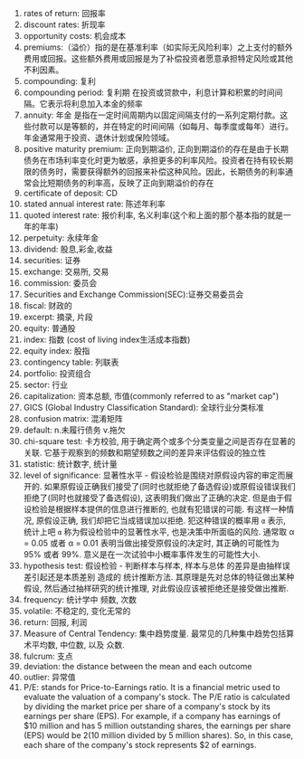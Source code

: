 1. rates of return: 回报率
2. discount rates: 折现率
3. opportunity costs: 机会成本
4. premiums:（溢价）指的是在基准利率（如实际无风险利率）之上支付的额外费用或回报。这些额外费用或回报是为了补偿投资者愿意承担特定风险或其他不利因素。
5. compounding: 复利
6. compounding period: 复利期 在投资或贷款中，利息计算和积累的时间间隔。它表示将利息加入本金的频率
7. annuity: 年金 是指在一定时间周期内以固定间隔支付的一系列定期付款。这些付款可以是等额的，并在特定的时间间隔（如每月、每季度或每年）进行。年金通常用于投资、退休计划或保险领域。
8. positive maturity premium: 正向到期溢价, 正向到期溢价的存在是由于长期债务在市场利率变化时更为敏感，承担更多的利率风险。投资者在持有较长期限的债务时，需要获得额外的回报来补偿这种风险。因此，长期债务的利率通常会比短期债务的利率高，反映了正向到期溢价的存在
9. certificate of deposit: CD 
10. stated annual interest rate: 陈述年利率
11. quoted interest rate: 报价利率, 名义利率(这个和上面的那个基本指的就是一年的年率)
12. perpetuity: 永续年金
13. dividend: 股息,彩金,收益
14. securities: 证券
15. exchange: 交易所, 交易
16. commission: 委员会
17. Securities and Exchange Commission(SEC):证券交易委员会
18. fiscal: 财政的
19. excerpt: 摘录, 片段
20. equity: 普通股
21. index: 指数 (cost of living index生活成本指数)
22. equity index: 股指
23. contingency table: 列联表
24. portfolio: 投资组合
25. sector: 行业
26. capitalization: 资本总额, 市值(commonly referred to as "market cap")
27. GICS (Global Industry Classification Standard): 全球行业分类标准
28. confusion matrix: 混淆矩阵
29. default: n.未履行债务 v.拖欠
30. chi-square test: 卡方校验, 用于确定两个或多个分类变量之间是否存在显著的关联. 它基于观察到的频数和期望频数之间的差异来评估假设的独立性
31. statistic: 统计数字, 统计量
32. level of significance: 显著性水平 - 假设检验是围绕对原假设内容的审定而展开的. 如果原假设正确我们接受了(同时也就拒绝了备选假设)或原假设错误我们拒绝了(同时也就接受了备选假设), 这表明我们做出了正确的决定. 但是由于假设检验是根据样本提供的信息进行推断的, 也就有犯错误的可能. 有这样一种情况, 原假设正确, 我们却把它当成错误加以拒绝. 犯这种错误的概率用 `α` 表示, 统计上吧 `α` 称为假设检验中的显著性水平, 也是决策中所面临的风险. 通常取 α = 0.05 或者 α = 0.01 表明当做出接受原假设的决定时, 其正确的可能性为 95% 或者 99%. 意义是在一次试验中小概率事件发生的可能性大小. 
33. hypothesis test: 假设检验 - 判断样本与样本, 样本与总体 的差异是由抽样误差引起还是本质差别 造成的 统计推断方法. 其原理是先对总体的特征做出某种假设, 然后通过抽样研究的统计推理, 对此假设应该被拒绝还是接受做出推断. 
34. frequency: 统计学中 频数, 次数
35. volatile: 不稳定的, 变化无常的
36. return: 回报, 利润
37. Measure of Central Tendency: 集中趋势度量. 最常见的几种集中趋势包括算术平均数, 中位数, 以及 众数.
38. fulcrum: 支点
39. deviation: the distance between the mean and each outcome
40. outlier: 异常值
41. P/E: stands for Price-to-Earnings ratio. It is a financial metric used to evaluate the valuation of a company's stock. The P/E ratio is calculated by dividing the market price per share of a company's stock by its earnings per share (EPS). For example, if a company has earnings of $10 million and has 5 million outstanding shares, the earnings per share (EPS) would be $2 ($10 million divided by 5 million shares). So, in this case, each share of the company's stock represents $2 of earnings.